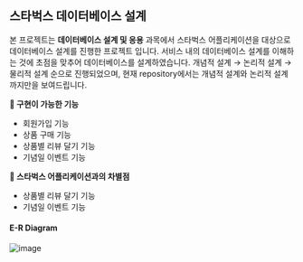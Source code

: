 ## 스타벅스 데이터베이스 설계

본 프로젝트는 **데이터베이스 설계 및 응용** 과목에서 스타벅스 어플리케이션을 대상으로 데이터베이스 설계를 진행한 프로젝트 입니다. 
서비스 내의 데이터베이스 설계를 이해하는 것에 초점을 맞추어 데이터베이스를 설계하였습니다.
개념적 설계 → 논리적 설계 → 물리적 설계 순으로 진행되었으며, 현재 repository에서는 개념적 설계와 논리적 설계까지만을 보여드립니다.

**🎈 구현이 가능한 기능**
- 회원가입 기능
- 상품 구매 기능
- 상품별 리뷰 달기 기능
- 기념일 이벤트 기능

**🎈 스타벅스 어플리케이션과의 차별점**
- 상품별 리뷰 달기 기능
- 기념일 이벤트 기능

#### E-R Diagram
![image](https://user-images.githubusercontent.com/82714785/155636664-420d2ba0-c02b-4b13-a80b-5ff656351ed0.png)
